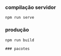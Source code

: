 ### compilação servidor
```
npm run serve
```

### produção
```
npm run build

### pacotes
```







